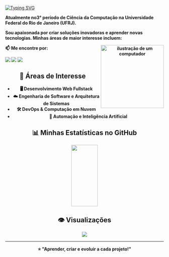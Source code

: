 [![Typing SVG](https://readme-typing-svg.herokuapp.com/?color=0A66C2&size=35&center=true&vCenter=true&width=1000&lines=👋+Oi,+eu+sou+Maria+Eduarda!;Estudante+de+Ciência+da+Computação)](https://git.io/typing-svg)

<p><b>Atualmente no3° período de Ciência da Computação na <b>Universidade Federal do Rio de Janeiro (UFRJ)</b>.</p>
<p>Sou apaixonada por criar soluções inovadoras e aprender novas tecnologias. Minhas áreas de maior interesse incluem:</p>

<div align="center">

<img src="https://raw.githubusercontent.com/MicaelliMedeiros/micaellimedeiros/master/image/computer-illustration.png" alt="ilustração de um computador" width="200px" align="right">

<div align='left'>
<p>📫 Me encontre por:</p>
<a href="mailto:izumyzx@gmail.com"> <img src="https://img.shields.io/badge/-Gmail-%23333?style=for-the-badge&logo=gmail&logoColor=white"></a>
<a href="https://www.linkedin.com/in/m-eduarda-albuquerque" target="_blank"><img src="https://img.shields.io/badge/-LinkedIn-0A66C2?style=for-the-badge&logo=linkedin&logoColor=white"></a>
<a href="https://www.instagram.com/izumyzx" target="_blank"><img src="https://img.shields.io/badge/-Instagram-E4405F?style=for-the-badge&logo=instagram&logoColor=white"></a>
</div>

## 🚀 Áreas de Interesse
- 🖥️ **Desenvolvimento Web Fullstack**  
- ☁️ **Engenharia de Software e Arquitetura de Sistemas**  
- 🛠️ **DevOps & Computação em Nuvem**  
- 🤖 **Automação e Inteligência Artificial**  

## 📊 Minhas Estatísticas no GitHub
<div align="center">
  <img width="41%" height="195px" src="https://github-readme-stats.vercel.app/api/top-langs/?username=MariaEduardaAlbuquerque&layout=compact&hide_border=true&title_color=0A66C2&text_color=0A66C2&bg_color=1C1C1C">
</div>

## 👁️ Visualizações
<a href="https://visitorbadge.io/status?path=https%3A%2F%2Fgithub.com%2FMariaEduardaAlbuquerque">
 <img src="https://api.visitorbadge.io/api/visitors?path=https%3A%2F%2Fgithub.com%2FMariaEduardaAlbuquerque&label=Visualiza%C3%A7%C3%B5es&labelColor=%230A66C2&countColor=%23f47373" /></a>

---

⭐ **"Aprender, criar e evoluir a cada projeto!"**
